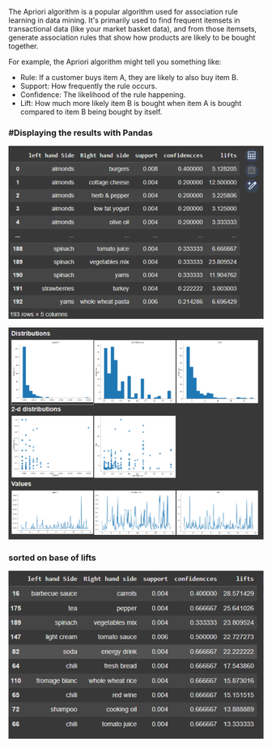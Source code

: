 The Apriori algorithm is a popular algorithm used for association rule learning in data mining. It's primarily used to find frequent itemsets in transactional data (like your market basket data), and from those itemsets, generate association rules that show how products are likely to be bought together.

For example, the Apriori algorithm might tell you something like:

* Rule: If a customer buys item A, they are likely to also buy item B.
* Support: How frequently the rule occurs.
* Confidence: The likelihood of the rule happening.
* Lift: How much more likely item B is bought when item A is bought compared to item B being bought by itself.

### #Displaying the results with Pandas

![](../../images/image_2025-01-31_211822291.png)

![](../../images/image_2025-01-31_211851492.png)

### sorted on base of lifts

![](../../images/image_2025-01-31_211925570.png)

